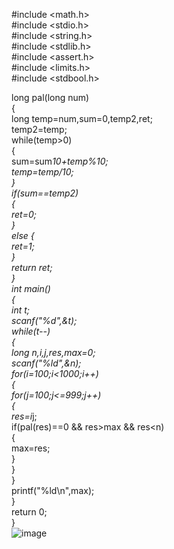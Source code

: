 #include <math.h>  
#include <stdio.h>  
#include <string.h>  
#include <stdlib.h>  
#include <assert.h>  
#include <limits.h>  
#include <stdbool.h>  
  
  long pal(long num)  
  {  
  long temp=num,sum=0,temp2,ret;  
  temp2=temp;  
  while(temp>0)  
  {  
  sum=sum*10+temp%10;  
  temp=temp/10;  
  }  
  if(sum==temp2)  
  {  
  ret=0;  
  }  
  else {  
  ret=1;  
  }  
  return ret;  
  }  
int main()  
        {  
        int t;   
        scanf("%d",&t);  
        while(t--)  
        {  
        long n,i,j,res,max=0;   
        scanf("%ld",&n);  
        for(i=100;i<1000;i++)  
        {  
        for(j=100;j<=999;j++)  
        {  
        res=i*j;  
        if(pal(res)==0 && res>max && res<n)  
        {  
        max=res;  
        }  
        }  
        }  
        printf("%ld\n",max);  
        }  
        return 0;  
        }  
        ![image](https://user-images.githubusercontent.com/117881871/206479078-2532f45b-b905-4cf5-bdc2-bec7ce33448e.png)  
        
